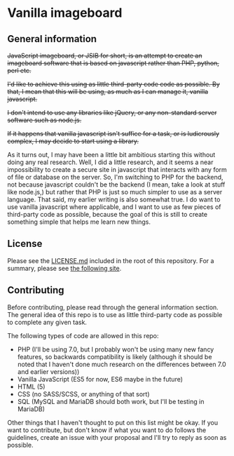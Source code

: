 # Vanilla imageboard

## General information
~~JavaScript imageboard, or JSIB for short, is an attempt to create an imageboard software that is based on javascript rather than PHP, python, perl etc.~~

~~I'd like to achieve this using as little third-party code code as possible. By that, I mean that this will be using, as much as I can manage it, vanilla javascript.~~

~~I don't intend to use any libraries like jQuery, or any non-standard server software such as node.js.~~

~~If it happens that vanilla javascript isn't suffice for a task, or is ludicrously complex, I may decide to start using a library.~~

As it turns out, I may have been a little bit ambitious starting this without doing any real research. Well, I did a little research, and it seems a near impossibility to create a secure site in javascript that interacts with any form of file or database on the server. So, I'm switching to PHP for the backend, not because javascript couldn't be the backend (I mean, take a look at stuff like node.js,) but rather that PHP is just so much simpler to use as a server language. That said, my earlier writing is also somewhat true. I do want to use vanilla javascript where applicable, and I want to use as few pieces of third-party code as possible, because the goal of this is still to create something simple that helps me learn new things.

## License 
Please see the [LICENSE.md](https://github.com/4tran/JSIB/blob/master/LICENSE.md) included in the root of this repository. For a summary, please see [the following site](http://choosealicense.com/licenses/agpl-3.0/).

## Contributing
Before contributing, please read through the general information section. The general idea of this repo is to use as little third-party code as possible to complete any given task.

The following types of code are allowed in this repo:
  * PHP (I'll be using 7.0, but I probably won't be using many new fancy features, so backwards compatibility is likely (although it should be noted that I haven't done much research on the differences between 7.0 and earlier versions))
  * Vanilla JavaScript (ES5 for now, ES6 maybe in the future)
  * HTML (5)
  * CSS (no SASS/SCSS, or anything of that sort)
  * SQL (MySQL and MariaDB should both work, but I'll be testing in MariaDB)

Other things that I haven't thought to put on this list might be okay. If you want to contribute, but don't know if what you want to do follows the guidelines, create an issue with your proposal and I'll try to reply as soon as possible.
